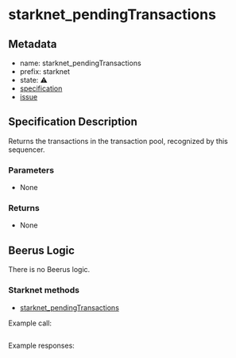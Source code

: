 # starknet_pendingTransactions

## Metadata

- name: starknet_pendingTransactions
- prefix: starknet
- state: ⚠️
- [specification]()
- [issue]()

## Specification Description

Returns the transactions in the transaction pool, recognized by this sequencer.

### Parameters

- None

### Returns

- None

## Beerus Logic

There is no Beerus logic.

### Starknet methods

- [starknet_pendingTransactions](https://github.com/starkware-libs/starknet-specs/blob/e0b76ed0d8d8eba405e182371f9edac8b2bcbc5a/api/starknet_api_openrpc.json#L550)

Example call:

```json

```

Example responses:

```json

```